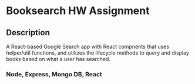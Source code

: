 # Booksearch HW Assignment

## Description

A React-based Google Search app with React compnents that uses helper/util functions, and utilizes the lifecycle methods to query and display books based on what a user has searched.

### Node, Express, Mongo DB, React
